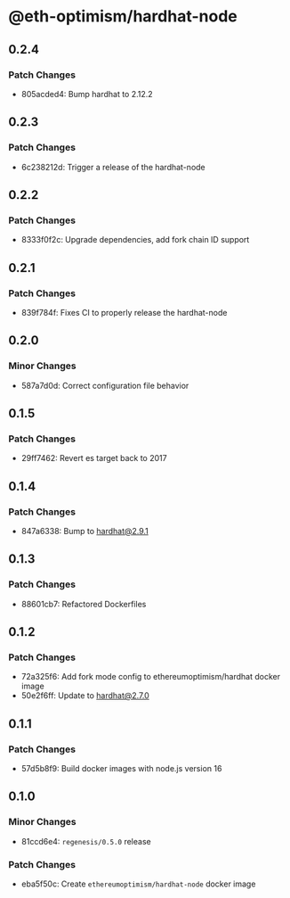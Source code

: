 # @eth-optimism/hardhat-node

## 0.2.4

### Patch Changes

- 805acded4: Bump hardhat to 2.12.2

## 0.2.3

### Patch Changes

- 6c238212d: Trigger a release of the hardhat-node

## 0.2.2

### Patch Changes

- 8333f0f2c: Upgrade dependencies, add fork chain ID support

## 0.2.1

### Patch Changes

- 839f784f: Fixes CI to properly release the hardhat-node

## 0.2.0

### Minor Changes

- 587a7d0d: Correct configuration file behavior

## 0.1.5

### Patch Changes

- 29ff7462: Revert es target back to 2017

## 0.1.4

### Patch Changes

- 847a6338: Bump to hardhat@2.9.1

## 0.1.3

### Patch Changes

- 88601cb7: Refactored Dockerfiles

## 0.1.2

### Patch Changes

- 72a325f6: Add fork mode config to ethereumoptimism/hardhat docker image
- 50e2f6ff: Update to hardhat@2.7.0

## 0.1.1

### Patch Changes

- 57d5b8f9: Build docker images with node.js version 16

## 0.1.0

### Minor Changes

- 81ccd6e4: `regenesis/0.5.0` release

### Patch Changes

- eba5f50c: Create `ethereumoptimism/hardhat-node` docker image

